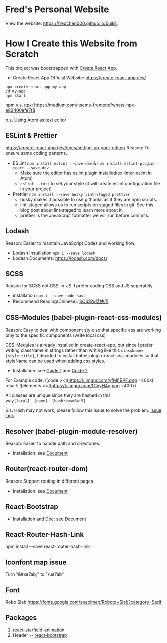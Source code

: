 # Fred's Personal Website
View the website: [https://fredchen000.github.io/build ](https://fredchen000.github.io/build).


# How I Create this Website from Scratch
This project was bootstrapped with [Create React App](https://github.com/facebook/create-react-app).

- Create React App
Official Website: https://create-react-app.dev/
```
npx create-react-app my-app
cd my-app
npm start
```
npm v.s. npx: https://medium.com/itsems-frontend/whats-npx-e83400efe7f8

p.s. Using [Atom](https://atom.io/) as text editor


ESLint & Prettier
---
https://create-react-app.dev/docs/setting-up-your-editor/
Reason: To ensure same coding patterns.
- ESLint `npm install eslint --save-dev` & `npm install eslint-plugin-react --save-dev`
    - Make sure the editor has eslint plugin installed(ex:linter-eslint in Atom)
    - `eslint --init` to set your style (it will create eslint configuration file in your project)
- Prettier `npm install --save husky lint-staged prettier`
    - husky makes it possible to use githooks as if they are npm scripts.
    - lint-staged allows us to run scripts on staged files in git. See this blog post about lint-staged to learn more about it.
    - prettier is the JavaScript formatter we will run before commits.

Lodash
---
Reason: Easier to maintain JavaScript Codes and working flow.
- Lodash Installation `npm i --save lodash`
- Lodash Documents: https://lodash.com/docs/

SCSS
---
Reason for SCSS not CSS-in-JS: I prefer coding CSS and JS seperately
- installation `npm i --save node-sass`
- Recommend Reading(Chinese): [SCSS進階使用](https://medium.com/d-d-mag/%E4%BD%A0%E5%8F%AF%E8%83%BD%E4%B8%8D%E7%9F%A5%E9%81%93%E7%9A%84-sass-%E6%8A%80%E5%B7%A7-c97d4d5e0fc4)

CSS-Modules (babel-plugin-react-css-modules)
---
Reason: Easy to deal with component style so that specific css are working only to the specific components (write local css)

CSS-Modules is already installed in create-react-app, but since I prefer writing className in strings rather than writing like this `className={style.title}`, I decided to install babel-plugin-react-css-modules so that styleName can be used when adding css styles.

- Installation: see [Guide 1](https://blog.esunr.xyz/2020/04/%E5%9C%A8React%E4%B8%AD%E4%BD%BF%E7%94%A8%E6%9B%B4%E5%A5%BD%E7%9A%84CSS-Modules/#2-2-%E4%BF%AE%E6%94%B9-babel-%E9%85%8D%E7%BD%AE) and [Guide 2](https://daihaoxin.github.io/post/bb9071c9.html)

For Example
code:
![code ><](https://i.imgur.com/yfMFBPF.png =400x)
result:
![elements ><](https://i.imgur.com/fCvyH4q.png =400x)

All classes are unique since they are hashed in this way`[local]__[name]__[hash:base64:5]`

p.s. Hash may not work, please follow this issue to solve the problem. [Issue Link](https://github.com/gajus/babel-plugin-react-css-modules/issues/291)

Resolver (babel-plugin-module-resolver)
---
Reason: Easier to handle path and directories.
- Installation: see [Document](https://www.npmjs.com/package/babel-plugin-module-resolver)

Router(react-router-dom)
---
Reason: Support routing in different pages
- Installation: see [Document](https://reactrouter.com/web/api/HashRouter)

React-Bootstrap
---

- Installation and Doc: see [Document](https://react-bootstrap.github.io/)

React-Router-Hash-Link
---
npm install --save react-router-hash-link


Iconfont map issue
---
Turn "\&#xe7ab;" to "\ue7ab"

Font
---
Robo Slab
https://fonts.google.com/specimen/Roboto+Slab?category=Serif

Packages
---
1. [react-starfield-animation](https://github.com/transitive-bullshit/react-starfield-animation)
2. Header -- [react-bootstrap](https://react-bootstrap.github.io/)
